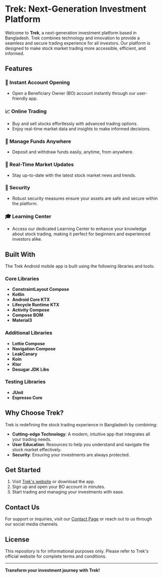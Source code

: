 # Trek: Next-Generation Investment Platform

Welcome to **Trek**, a next-generation investment platform based in Bangladesh. Trek combines technology and innovation to provide a seamless and secure trading experience for all investors. Our platform is designed to make stock market trading more accessible, efficient, and informed.

## Features

### 🚀 Instant Account Opening
- Open a Beneficiary Owner (BO) account instantly through our user-friendly app.

### 📈 Online Trading
- Buy and sell stocks effortlessly with advanced trading options.
- Enjoy real-time market data and insights to make informed decisions.

### 💸 Manage Funds Anywhere
- Deposit and withdraw funds easily, anytime, from anywhere.

### 📰 Real-Time Market Updates
- Stay up-to-date with the latest stock market news and trends.

### 🔐 Security
- Robust security measures ensure your assets are safe and secure within the platform.

### 🎓 Learning Center
- Access our dedicated Learning Center to enhance your knowledge about stock trading, making it perfect for beginners and experienced investors alike.

## Built With

The Trek Android mobile app is built using the following libraries and tools:

### Core Libraries
- **ConstraintLayout Compose**
- **Kotlin**
- **Android Core KTX**
- **Lifecycle Runtime KTX**
- **Activity Compose**
- **Compose BOM**
- **Material3**

### Additional Libraries
- **Lottie Compose**
- **Navigation Compose**
- **LeakCanary**
- **Koin**
- **Ktor**
- **Desugar JDK Libs**

### Testing Libraries
- **JUnit**
- **Espresso Core**

## Why Choose Trek?

Trek is redefining the stock trading experience in Bangladesh by combining:
- **Cutting-edge Technology**: A modern, intuitive app that integrates all your trading needs.
- **User Education**: Resources to help you understand and navigate the stock market effectively.
- **Security**: Ensuring your investments are always protected.

## Get Started

1. Visit [Trek's website](https://trek.com.bd/) or download the app.
2. Sign up and open your BO account in minutes.
3. Start trading and managing your investments with ease.

## Contact Us

For support or inquiries, visit our [Contact Page](https://trek.com.bd/contact) or reach out to us through our social media channels.

## License

This repository is for informational purposes only. Please refer to Trek's official website for complete terms and conditions.

---

**Transform your investment journey with Trek!**
